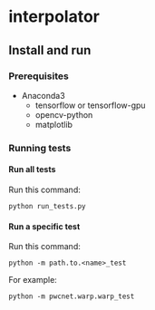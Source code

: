 # interpolator

## Install and run

### Prerequisites

*   Anaconda3
    *   tensorflow or tensorflow-gpu
    *   opencv-python
    *   matplotlib
    
### Running tests

#### Run all tests

Run this command:

```
python run_tests.py
```

#### Run a specific test

Run this command:

```
python -m path.to.<name>_test
```

For example:

```
python -m pwcnet.warp.warp_test
```
